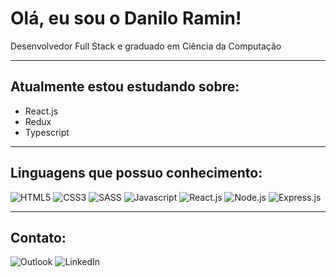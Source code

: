 # Olá, eu sou o Danilo Ramin!
Desenvolvedor Full Stack e graduado em Ciência da Computação

--- 

## Atualmente estou estudando sobre:
- React.js
- Redux
- Typescript

--- 

## Linguagens que possuo conhecimento: 

<img src="https://img.shields.io/badge/HTML5-E34F26?style=for-the-badge&logo=html5&logoColor=white" alt="HTML5" /> <img src="https://img.shields.io/badge/CSS3-1572B6?style=for-the-badge&logo=css3&logoColor=white" alt="CSS3" /> <img src="https://img.shields.io/badge/Sass-CC6699?style=for-the-badge&logo=sass&logoColor=white" alt="SASS" /> <img src="https://img.shields.io/badge/JavaScript-323330?style=for-the-badge&logo=javascript&logoColor=F7DF1E" alt="Javascript" /> <img src="https://img.shields.io/badge/React-20232A?style=for-the-badge&logo=react&logoColor=61DAFB" alt="React.js" /> <img src="https://img.shields.io/badge/Node.js-43853D?style=for-the-badge&logo=node.js&logoColor=white" alt="Node.js" /> <img src="https://img.shields.io/badge/Express.js-404D59?style=for-the-badge" alt="Express.js" />

--- 

## Contato: 

<img src="https://img.shields.io/badge/Microsoft_Outlook-0078D4?style=for-the-badge&logo=microsoft-outlook&logoColor=white" alt="Outlook" /> <img src="https://img.shields.io/badge/LinkedIn-0077B5?style=for-the-badge&logo=linkedin&logoColor=white" alt="LinkedIn" />
